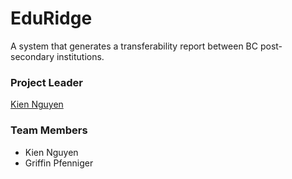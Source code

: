 # EduRidge
A system that generates a transferability report between BC post-secondary institutions.

### Project Leader
[Kien Nguyen](https://github.com/ikendoit)

### Team Members
- Kien Nguyen
- Griffin Pfenniger